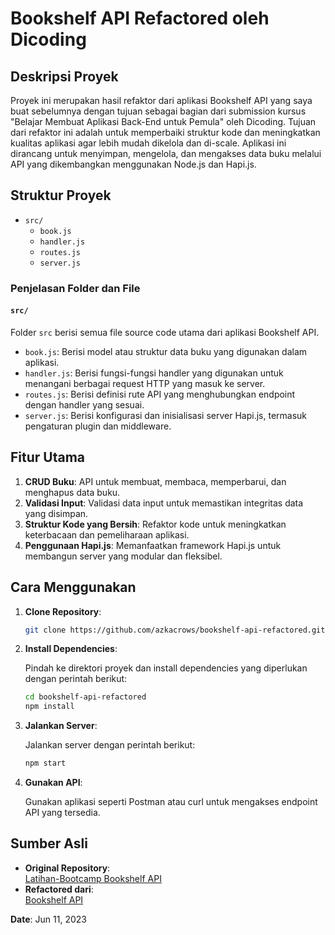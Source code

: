 # Bookshelf API Refactored oleh Dicoding

## Deskripsi Proyek

Proyek ini merupakan hasil refaktor dari aplikasi Bookshelf API yang saya buat sebelumnya dengan tujuan sebagai bagian dari submission kursus "Belajar Membuat Aplikasi Back-End untuk Pemula" oleh Dicoding. Tujuan dari refaktor ini adalah untuk memperbaiki struktur kode dan meningkatkan kualitas aplikasi agar lebih mudah dikelola dan di-scale. Aplikasi ini dirancang untuk menyimpan, mengelola, dan mengakses data buku melalui API yang dikembangkan menggunakan Node.js dan Hapi.js.

## Struktur Proyek

-   `src/`
    -   `book.js`
    -   `handler.js`
    -   `routes.js`
    -   `server.js`

### Penjelasan Folder dan File

#### `src/`

Folder `src` berisi semua file source code utama dari aplikasi Bookshelf API.

-   `book.js`: Berisi model atau struktur data buku yang digunakan dalam aplikasi.
-   `handler.js`: Berisi fungsi-fungsi handler yang digunakan untuk menangani berbagai request HTTP yang masuk ke server.
-   `routes.js`: Berisi definisi rute API yang menghubungkan endpoint dengan handler yang sesuai.
-   `server.js`: Berisi konfigurasi dan inisialisasi server Hapi.js, termasuk pengaturan plugin dan middleware.

## Fitur Utama

1. **CRUD Buku**: API untuk membuat, membaca, memperbarui, dan menghapus data buku.
2. **Validasi Input**: Validasi data input untuk memastikan integritas data yang disimpan.
3. **Struktur Kode yang Bersih**: Refaktor kode untuk meningkatkan keterbacaan dan pemeliharaan aplikasi.
4. **Penggunaan Hapi.js**: Memanfaatkan framework Hapi.js untuk membangun server yang modular dan fleksibel.

## Cara Menggunakan

1. **Clone Repository**:

    ```sh
    git clone https://github.com/azkacrows/bookshelf-api-refactored.git
    ```

2. **Install Dependencies**:

    Pindah ke direktori proyek dan install dependencies yang diperlukan dengan perintah berikut:

    ```sh
    cd bookshelf-api-refactored
    npm install
    ```

3. **Jalankan Server**:

    Jalankan server dengan perintah berikut:

    ```sh
    npm start
    ```

4. **Gunakan API**:

    Gunakan aplikasi seperti Postman atau curl untuk mengakses endpoint API yang tersedia.

## Sumber Asli

-   **Original Repository**:\
    [Latihan-Bootcamp Bookshelf API](https://github.com/azkacrows/Latihan-Bootcamp/tree/main/Dicoding/submission/Bookshelf-API)
-   **Refactored dari**:\
    [Bookshelf API](https://github.com/azkacrows/bookshelf-API)

**Date**: Jun 11, 2023

